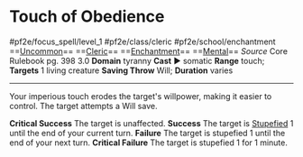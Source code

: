 # Touch of Obedience
#pf2e/focus_spell/level_1 #pf2e/class/cleric #pf2e/school/enchantment 
==[Uncommon](rules/traits/uncommon.md)== ==[Cleric](rules/traits/cleric.md)== ==[Enchantment](rules/traits/enchantment.md)== ==[Mental](rules/traits/mental.md)==
*Source* Core Rulebook pg. 398 3.0
**Domain** tyranny
**Cast** ► somatic
**Range** touch; **Targets** 1 living creature
**Saving Throw** Will; **Duration** varies

---
Your imperious touch erodes the target's willpower, making it easier to control. The target attempts a Will save.

**Critical Success** The target is unaffected.
**Success** The target is [Stupefied](../../../Conditions/Stupefied.md) 1 until the end of your current turn.
**Failure** The target is stupefied 1 until the end of your next turn.
**Critical Failure** The target is stupefied 1 for 1 minute.